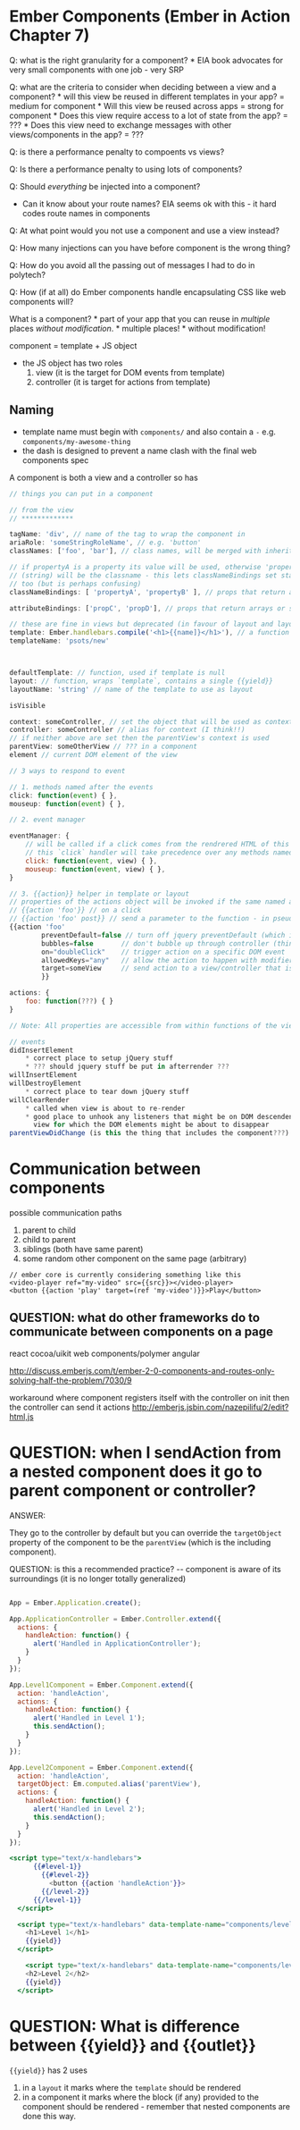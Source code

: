 # Ember Components (Ember in Action Chapter 7)

Q: what is the right granularity for a component?
    * EIA book advocates for very small components with one job - very SRP

Q: what are the criteria to consider when deciding between a view and a component?
    * will this view be reused in different templates in your app? = medium for component
    * Will this view be reused across apps = strong  for component
    * Does this view require access to a lot of state from the app? = ???
    * Does this view need to exchange messages with other views/components in the app? = ???

Q: is there a performance penalty to compoents vs views?

Q: Is there a performance penalty to using lots of components?

Q: Should _everything_ be injected into a component?
  * Can it know about your route names? EIA seems ok with this - it hard codes route names in components

Q: At what point would you not use a component and use a view instead?

Q: How many injections can you have before component is the wrong thing?

Q: How do you avoid all the passing out of messages I had to do in polytech?

Q: How (if at all) do Ember components handle encapsulating CSS like web components will?

What is a component?
    * part of your app that you can reuse in _multiple_ places _without modification_.
        * multiple places!
        * without modification!

component = template + JS object
* the JS object has two roles
    1. view (it is the target for DOM events from template)
    2. controller (it is target for actions from template)

## Naming

* template name must begin with `components/` and also contain a `-` e.g. `components/my-awesome-thing`
* the dash is designed to prevent a name clash with the final web components spec

A component is both a view and a controller so has

```js
// things you can put in a component

// from the view
// *************

tagName: 'div', // name of the tag to wrap the component in
ariaRole: 'someStringRoleName', // e.g. 'button'
classNames: ['foo', 'bar'], // class names, will be merged with inherited classNames prop (check this???)

// if propertyA is a property its value will be used, otherwise 'propertyA'
// (string) will be the classname - this lets classNameBindings set static classes
// too (but is perhaps confusing)
classNameBindings: [ 'propertyA', 'propertyB' ], // props that return arrays or single class names

attributeBindings: ['propC', 'propD'], // props that return arrays or single attribute (propName: valueName becomes propName="valueName" in HTML)

// these are fine in views but deprecated (in favour of layout and layoutName) in components - why???
template: Ember.handlebars.compile('<h1>{{name]}</h1>'), // a function
templateName: 'psots/new'



defaultTemplate: // function, used if template is null
layout: // function, wraps `template`, contains a single {{yield}}
layoutName: 'string' // name of the template to use as layout

isVisible

context: someController, // set the object that will be used as context for the template
controller: someController // alias for context (I think!!)
// if neither above are set then the parentView's context is used
parentView: someOtherView // ??? in a component
element // current DOM element of the view

// 3 ways to respond to event

// 1. methods named after the events
click: function(event) { },
mouseup: function(event) { },

// 2. event manager

eventManager: {
    // will be called if a click comes from the rendrered HTML of this template/layout or **any of its DOM descendents**
    // this `click` handler will take precedence over any methods named after events in a descendent view
    click: function(event, view) { },
    mouseup: function(event, view) { },
}

// 3. {{action}} helper in template or layout
// properties of the actions object will be invoked if the same named action is used in template
// {{action 'foo'}} // on a click
// {{action 'foo' post}} // send a parameter to the function - in pseudocode is `actions.foo('post')`
{{action 'foo'
        preventDefault=false // turn off jquery preventDefault (which is on by default)
        bubbles=false       // don't bubble up through controller (think this is true by default in component)
        on="doubleClick"    // trigger action on a specific DOM event
        allowedKeys="any"   // allow the action to happen with modifier keys pressed
        target=someView     // send action to a view/controller that is not the default one
        }}

actions: {
    foo: function(???) { }
}

// Note: All properties are accessible from within functions of the view using `this.propName` e.g. `this.controller`

// events
didInsertElement
    * correct place to setup jQuery stuff
    * ??? should jquery stuff be put in afterrender ???
willInsertElement
willDestroyElement
    * correct place to tear down jQuery stuff
willClearRender
    * called when view is about to re-render
    * good place to unhook any listeners that might be on DOM descendents of this
      view for which the DOM elements might be about to disappear
parentViewDidChange (is this the thing that includes the component???)
```


# Communication between components

possible communication paths

1. parent to child
2. child to parent
3. siblings (both have same parent)
4. some random other component on the same page (arbitrary)


```
// ember core is currently considering something like this
<video-player ref="my-video" src={{src}}></video-player>
<button {{action 'play' target=(ref 'my-video')}}>Play</button>
```

## QUESTION: what do other frameworks do to communicate between components on a page

react
cocoa/uikit
web components/polymer
angular

http://discuss.emberjs.com/t/ember-2-0-components-and-routes-only-solving-half-the-problem/7030/9

workaround where component registers itself with the controller on init then
the controller can send it actions
http://emberjs.jsbin.com/nazepilifu/2/edit?html,js

# QUESTION: when I sendAction from a nested component does it go to parent component or controller?

ANSWER:

They go to the controller by default but you can override the `targetObject`
property of the component to be the `parentView` (which is the including
component).

QUESTION: is this a recommended practice?
    -- component is aware of its surroundings (it is no longer totally generalized)

```js

App = Ember.Application.create();

App.ApplicationController = Ember.Controller.extend({
  actions: {
    handleAction: function() {
      alert('Handled in ApplicationController');
    }
  }
});

App.Level1Component = Ember.Component.extend({
  action: 'handleAction',
  actions: {
    handleAction: function() {
      alert('Handled in Level 1');
      this.sendAction();
    }
  }
});

App.Level2Component = Ember.Component.extend({
  action: 'handleAction',
  targetObject: Em.computed.alias('parentView'),
  actions: {
    handleAction: function() {
      alert('Handled in Level 2');
      this.sendAction();
    }
  }
});
```

```hbs
<script type="text/x-handlebars">
      {{#level-1}}
        {{#level-2}}
          <button {{action 'handleAction'}}>
        {{/level-2}}
      {{/level-1}}
  </script>

  <script type="text/x-handlebars" data-template-name="components/level-1">
    <h1>Level 1</h1>
    {{yield}}
  </script>

    <script type="text/x-handlebars" data-template-name="components/level-2">
    <h2>Level 2</h2>
    {{yield}}
  </script>
```

# QUESTION: What is difference between {{yield}} and {{outlet}}

`{{yield}}` has 2 uses

1. in a `layout` it marks where the `template` should be rendered
2. in a component it marks where the block (if any) provided to the component
   should be rendered - remember that nested components are done this way.
